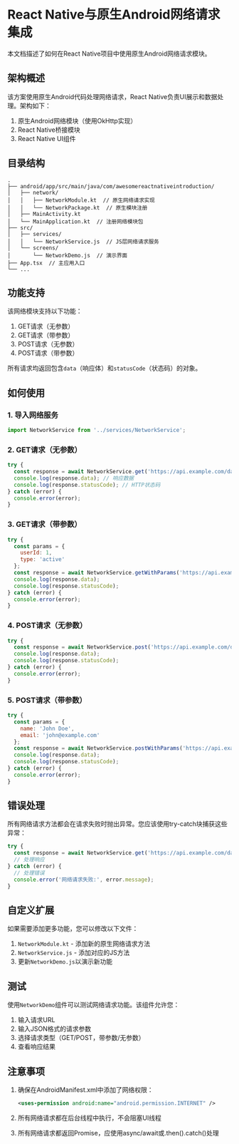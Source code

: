 # React Native与原生Android网络请求集成

本文档描述了如何在React Native项目中使用原生Android网络请求模块。

## 架构概述

该方案使用原生Android代码处理网络请求，React Native负责UI展示和数据处理。架构如下：

1. 原生Android网络模块（使用OkHttp实现）
2. React Native桥接模块
3. React Native UI组件

## 目录结构

```
.
├── android/app/src/main/java/com/awesomereactnativeintroduction/
│   ├── network/
│   │   ├── NetworkModule.kt  // 原生网络请求实现
│   │   └── NetworkPackage.kt  // 原生模块注册
│   ├── MainActivity.kt
│   └── MainApplication.kt  // 注册网络模块包
├── src/
│   ├── services/
│   │   └── NetworkService.js  // JS层网络请求服务
│   └── screens/
│       └── NetworkDemo.js  // 演示界面
├── App.tsx  // 主应用入口
└── ...
```

## 功能支持

该网络模块支持以下功能：

1. GET请求（无参数）
2. GET请求（带参数）
3. POST请求（无参数）
4. POST请求（带参数）

所有请求均返回包含`data`（响应体）和`statusCode`（状态码）的对象。

## 如何使用

### 1. 导入网络服务

```javascript
import NetworkService from '../services/NetworkService';
```

### 2. GET请求（无参数）

```javascript
try {
  const response = await NetworkService.get('https://api.example.com/data');
  console.log(response.data); // 响应数据
  console.log(response.statusCode); // HTTP状态码
} catch (error) {
  console.error(error);
}
```

### 3. GET请求（带参数）

```javascript
try {
  const params = {
    userId: 1,
    type: 'active'
  };
  const response = await NetworkService.getWithParams('https://api.example.com/users', params);
  console.log(response.data);
  console.log(response.statusCode);
} catch (error) {
  console.error(error);
}
```

### 4. POST请求（无参数）

```javascript
try {
  const response = await NetworkService.post('https://api.example.com/data');
  console.log(response.data);
  console.log(response.statusCode);
} catch (error) {
  console.error(error);
}
```

### 5. POST请求（带参数）

```javascript
try {
  const params = {
    name: 'John Doe',
    email: 'john@example.com'
  };
  const response = await NetworkService.postWithParams('https://api.example.com/users', params);
  console.log(response.data);
  console.log(response.statusCode);
} catch (error) {
  console.error(error);
}
```

## 错误处理

所有网络请求方法都会在请求失败时抛出异常。您应该使用try-catch块捕获这些异常：

```javascript
try {
  const response = await NetworkService.get('https://api.example.com/data');
  // 处理响应
} catch (error) {
  // 处理错误
  console.error('网络请求失败:', error.message);
}
```

## 自定义扩展

如果需要添加更多功能，您可以修改以下文件：

1. `NetworkModule.kt` - 添加新的原生网络请求方法
2. `NetworkService.js` - 添加对应的JS方法
3. 更新`NetworkDemo.js`以演示新功能

## 测试

使用`NetworkDemo`组件可以测试网络请求功能。该组件允许您：

1. 输入请求URL
2. 输入JSON格式的请求参数
3. 选择请求类型（GET/POST，带参数/无参数）
4. 查看响应结果

## 注意事项

1. 确保在AndroidManifest.xml中添加了网络权限：
   ```xml
   <uses-permission android:name="android.permission.INTERNET" />
   ```

2. 所有网络请求都在后台线程中执行，不会阻塞UI线程

3. 所有网络请求都返回Promise，应使用async/await或.then().catch()处理 